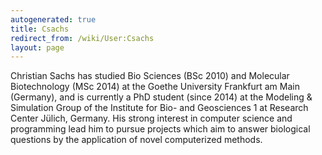 ```yaml
---
autogenerated: true
title: Csachs
redirect_from: /wiki/User:Csachs
layout: page
---
```


Christian Sachs has studied Bio Sciences (BSc 2010) and Molecular
Biotechnology (MSc 2014) at the Goethe University Frankfurt am Main
(Germany), and is currently a PhD student (since 2014) at the Modeling &
Simulation Group of the Institute for Bio- and Geosciences 1 at Research
Center Jülich, Germany. His strong interest in computer science and
programming lead him to pursue projects which aim to answer biological
questions by the application of novel computerized methods.
